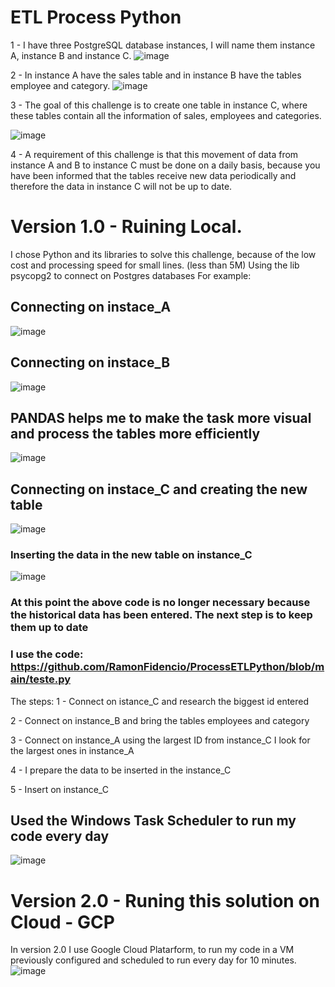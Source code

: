 # ETL Process Python

1 - I have three PostgreSQL database instances, I will name them instance A, instance B and instance C.
![image](https://user-images.githubusercontent.com/87341232/157033959-7ce66174-4d5d-4ea7-b37e-fba68ef735b3.png)


2 - In instance A  have the sales table and in instance B  have the tables employee and category.
![image](https://user-images.githubusercontent.com/87341232/157034082-d1935158-6b9a-472d-868d-f35aeb9b993f.png)



3 - The goal of this challenge is to create one table in instance C,  where these tables contain all the information of sales, employees and categories.


![image](https://user-images.githubusercontent.com/87341232/157034174-9fcb435e-7bb9-47e7-a672-6f614bdfc425.png)


4 - A requirement of this challenge is that this movement of data from instance A and B to instance C must be done on a daily basis, because you have been informed that the tables receive new data periodically and therefore the data in instance C will not be up to date.

# Version 1.0 - Ruining Local.
I chose Python and its libraries to solve this challenge, because of the low cost and processing speed for small lines. (less than 5M)
Using the lib psycopg2 to connect on Postgres databases
For example:
## Connecting on instace_A
![image](https://user-images.githubusercontent.com/87341232/157035319-146fae12-337f-49d1-a35c-bd4cd69994f2.png)
## Connecting on instace_B
![image](https://user-images.githubusercontent.com/87341232/157035463-69e6032e-e349-411c-9206-63588724a039.png)
## PANDAS helps me to make the task more visual and process the tables more efficiently 
![image](https://user-images.githubusercontent.com/87341232/157035671-207cb185-7fd1-4fe3-8b05-9df8d146aef9.png)
## Connecting on instace_C and creating the new table
![image](https://user-images.githubusercontent.com/87341232/157036876-a5927174-aea2-4f8e-80c7-b515c7cef2fd.png)
### Inserting the data in the new table on instance_C
![image](https://user-images.githubusercontent.com/87341232/157037106-f02430ed-74a4-43a1-ae68-e00027aa8d85.png)

### At this point the above code is no longer necessary because the historical data has been entered. The next step is to keep them up to date
### I use the code: https://github.com/RamonFidencio/ProcessETLPython/blob/main/teste.py
The steps:
1 - Connect on istance_C and research the biggest id entered

2 - Connect on instance_B and bring the tables employees and category

3 - Connect on instance_A using the largest ID from instance_C I look for the largest ones in instance_A

4 - I prepare the data to be inserted in the instance_C

5 - Insert on instance_C

## Used the Windows Task Scheduler to run my code every day
![image](https://user-images.githubusercontent.com/87341232/157045217-77543b2f-5a32-4194-9751-14ce7ef0a765.png)



# Version 2.0 - Runing this solution on Cloud - GCP
In version 2.0 I use Google Cloud Platarform, to run my code in a VM previously configured and scheduled to run every day for 10 minutes.
![image](https://user-images.githubusercontent.com/87341232/155524610-dc8a59d1-f6cc-42ed-83e9-7525547ab03d.png)

